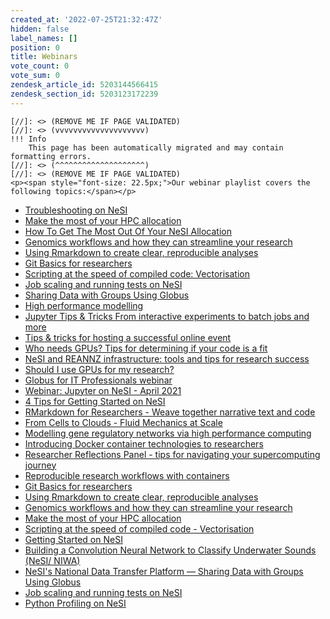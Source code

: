 ```yaml
---
created_at: '2022-07-25T21:32:47Z'
hidden: false
label_names: []
position: 0
title: Webinars
vote_count: 0
vote_sum: 0
zendesk_article_id: 5203144566415
zendesk_section_id: 5203123172239
---
```



    [//]: <> (REMOVE ME IF PAGE VALIDATED)
    [//]: <> (vvvvvvvvvvvvvvvvvvvv)
    !!! Info
        This page has been automatically migrated and may contain formatting errors.
    [//]: <> (^^^^^^^^^^^^^^^^^^^^)
    [//]: <> (REMOVE ME IF PAGE VALIDATED)
    <p><span style="font-size: 22.5px;">Our webinar playlist covers the following topics:</span></p>
<ul>
<li><a href="https://www.youtube.com/watch?v=H_UXkj9Nmoc&amp;t=7s" target="_self">Troubleshooting on NeSI</a></li>
<li><a href="https://www.youtube.com/watch?v=VVvEX3Q3kq8&amp;t=2s" target="_self">Make the most of your HPC allocation</a></li>
<li>
<div id="info" class="style-scope ytd-video-primary-info-renderer"><a href="https://www.youtube.com/watch?v=Aun-YS2aYXs" target="_self">How To Get The Most Out Of Your NeSI Allocation</a></div>
</li>
<li><a href="https://www.youtube.com/watch?v=Pb1M8Yyik4Y&amp;t=3s" target="_self">Genomics workflows and how they can streamline your research</a></li>
<li><a href="https://www.youtube.com/watch?v=uPwvVKhMfdA&amp;t=1627s" target="_self">Using Rmarkdown to create clear, reproducible analyses</a></li>
<li><a href="https://www.youtube.com/watch?v=l0GD7ZxBhJ4&amp;t=316s" target="_self">Git Basics for researchers</a></li>
<li><a href="https://www.youtube.com/watch?v=yDYXOntAlIk" target="_self">Scripting at the speed of compiled code: Vectorisation</a></li>
<li><a href="https://www.youtube.com/watch?v=CqATGcNbipo&amp;t=1s" target="_self">Job scaling and running tests on NeSI</a></li>
<li><a href="https://www.youtube.com/watch?v=SmkWHjFDfQY&amp;t=1808s" target="_self">Sharing Data with Groups Using Globus</a></li>
<li><a href="https://www.youtube.com/watch?v=1nkiM59QI7w" target="_self">High performance modelling</a></li>
<li><a href="https://www.youtube.com/watch?v=0Y1fMz2eZpc&amp;list=PLvbRzoDQPkuG_YGNgFnc0RaGW7wazDzIF&amp;index=2&amp;t=264s" target="_self">Jupyter Tips &amp; Tricks From interactive experiments to batch jobs and more</a></li>
<li><a href="https://www.youtube.com/watch?v=XTeCHUZ2H_w&amp;list=PLvbRzoDQPkuG_YGNgFnc0RaGW7wazDzIF&amp;index=7&amp;t=5s" target="_self">Tips &amp; tricks for hosting a successful online event</a></li>
<li><a href="https://www.youtube.com/watch?v=MlxvmzFQeUA&amp;list=PLvbRzoDQPkuG_YGNgFnc0RaGW7wazDzIF&amp;index=8&amp;t=27s" target="_self">Who needs GPUs? Tips for determining if your code is a fit</a></li>
<li><a href="https://www.youtube.com/watch?v=ScMm8GAsF0c&amp;list=PLvbRzoDQPkuG_YGNgFnc0RaGW7wazDzIF&amp;index=9&amp;t=446s" target="_self">NeSI and REANNZ infrastructure: tools and tips for research success</a></li>
<li><a href="https://www.youtube.com/watch?v=PijLW7bpkUM&amp;list=PLvbRzoDQPkuG_YGNgFnc0RaGW7wazDzIF&amp;index=11&amp;t=379s" target="_self">Should I use GPUs for my research?</a></li>
<li><a href="https://www.youtube.com/watch?v=makHR0uf_y0&amp;list=PLvbRzoDQPkuG_YGNgFnc0RaGW7wazDzIF&amp;index=12&amp;t=22s" target="_self">Globus for IT Professionals webinar</a></li>
<li><a href="https://www.youtube.com/watch?v=Hb-JeQ8FvdE&amp;list=PLvbRzoDQPkuG_YGNgFnc0RaGW7wazDzIF&amp;index=13&amp;t=4s" target="_self">Webinar: Jupyter on NeSI - April 2021</a></li>
<li><a href="https://www.youtube.com/watch?v=NFybV9CBeh0&amp;list=PLvbRzoDQPkuG_YGNgFnc0RaGW7wazDzIF&amp;index=14&amp;t=80s" target="_self">4 Tips for Getting Started on NeSI</a></li>
<li><a href="https://www.youtube.com/watch?v=MgoxmQNi7zU&amp;list=PLvbRzoDQPkuG_YGNgFnc0RaGW7wazDzIF&amp;index=15&amp;t=28s" target="_self">RMarkdown for Researchers - Weave together narrative text and code</a></li>
<li><a href="https://www.youtube.com/watch?v=j_xO8wAdrjk&amp;list=PLvbRzoDQPkuG_YGNgFnc0RaGW7wazDzIF&amp;index=16&amp;t=9s" target="_self">From Cells to Clouds - Fluid Mechanics at Scale</a></li>
<li><a href="https://www.youtube.com/watch?v=ydeeOlGOC4U&amp;list=PLvbRzoDQPkuG_YGNgFnc0RaGW7wazDzIF&amp;index=17&amp;t=91s" target="_self">Modelling gene regulatory networks via high performance computing</a></li>
<li><a href="https://www.youtube.com/watch?v=EUw47Dfhs8w&amp;list=PLvbRzoDQPkuG_YGNgFnc0RaGW7wazDzIF&amp;index=18&amp;t=9732s" target="_self">Introducing Docker container technologies to researchers</a></li>
<li><a href="https://www.youtube.com/watch?v=kp4OfRSUSl4&amp;list=PLvbRzoDQPkuG_YGNgFnc0RaGW7wazDzIF&amp;index=19&amp;t=28s" target="_self">Researcher Reflections Panel - tips for navigating your supercomputing journey</a></li>
<li><a href="https://www.youtube.com/watch?v=SzYx2t67w84&amp;list=PLvbRzoDQPkuG_YGNgFnc0RaGW7wazDzIF&amp;index=20" target="_self">Reproducible research workflows with containers</a></li>
<li><a href="https://www.youtube.com/watch?v=l0GD7ZxBhJ4&amp;list=PLvbRzoDQPkuG_YGNgFnc0RaGW7wazDzIF&amp;index=21&amp;t=316s" target="_self">Git Basics for researchers</a></li>
<li><a href="https://www.youtube.com/watch?v=uPwvVKhMfdA&amp;list=PLvbRzoDQPkuG_YGNgFnc0RaGW7wazDzIF&amp;index=22&amp;t=1627s" target="_self">Using Rmarkdown to create clear, reproducible analyses</a></li>
<li><a href="https://www.youtube.com/watch?v=Pb1M8Yyik4Y&amp;list=PLvbRzoDQPkuG_YGNgFnc0RaGW7wazDzIF&amp;index=23&amp;t=3s" target="_self"> Genomics workflows and how they can streamline your research</a></li>
<li><a href="https://www.youtube.com/watch?v=VVvEX3Q3kq8&amp;list=PLvbRzoDQPkuG_YGNgFnc0RaGW7wazDzIF&amp;index=24&amp;t=2s" target="_self">Make the most of your HPC allocation</a></li>
<li><a href="https://www.youtube.com/watch?v=yDYXOntAlIk&amp;list=PLvbRzoDQPkuG_YGNgFnc0RaGW7wazDzIF&amp;index=26" target="_self">Scripting at the speed of compiled code - Vectorisation</a></li>
<li><a href="https://www.youtube.com/watch?v=nLfgnQPLgWk&amp;list=PLvbRzoDQPkuG_YGNgFnc0RaGW7wazDzIF&amp;index=27&amp;t=875s" target="_self">Getting Started on NeSI</a></li>
<li><a href="https://www.youtube.com/watch?v=ttEW6QvgAHM&amp;list=PLvbRzoDQPkuG_YGNgFnc0RaGW7wazDzIF&amp;index=28&amp;t=35s" target="_self">Building a Convolution Neural Network to Classify Underwater Sounds (NeSI/ NIWA)</a></li>
<li><a href="https://www.youtube.com/watch?v=SmkWHjFDfQY&amp;list=PLvbRzoDQPkuG_YGNgFnc0RaGW7wazDzIF&amp;index=29&amp;t=1808s" target="_self">NeSI's National Data Transfer Platform — Sharing Data with Groups Using Globus</a></li>
<li><a href="https://www.youtube.com/watch?v=CqATGcNbipo&amp;list=PLvbRzoDQPkuG_YGNgFnc0RaGW7wazDzIF&amp;index=30&amp;t=3s" target="_self">Job scaling and running tests on NeSI</a></li>
<li><a href="https://www.youtube.com/watch?v=b1cpCeksWXw&amp;list=PLvbRzoDQPkuG_YGNgFnc0RaGW7wazDzIF&amp;index=32&amp;t=93s" target="_self">Python Profiling on NeSI</a></li>
</ul>
<p> </p>
